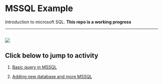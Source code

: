 # MSSQL Example
Introduction to microsoft SQL. **This repo is a working progress**

---
![](https://cdn.sqlservertutorial.net/wp-content/uploads/What-is-SQL-Server-SQL-Server-Architecture.png)
---
Click below to jump to activity
---
  1. [Basic query in MSSQL](https://github.com/Juan-Zambrano/MSSQL_Example/tree/master/Lesson/Introduction)

  2. [Adding new database and more MSSQL](https://github.com/Juan-Zambrano/MSSQL_Example/tree/master/Lesson/BikeStore/Resource)




